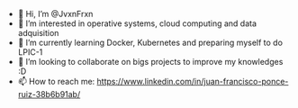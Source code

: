 - 👋 Hi, I’m @JvxnFrxn
- 👀 I’m interested in operative systems, cloud computing and data adquisition
- 🌱 I’m currently learning Docker, Kubernetes and preparing myself to do LPIC-1
- 💞️ I’m looking to collaborate on bigs projects to improve my knowledges :D
- 📫 How to reach me: https://www.linkedin.com/in/juan-francisco-ponce-ruiz-38b6b91ab/

<!---
JvxnFrxn/JvxnFrxn is a ✨ special ✨ repository because its `README.md` (this file) appears on your GitHub profile.
You can click the Preview link to take a look at your changes.
--->
